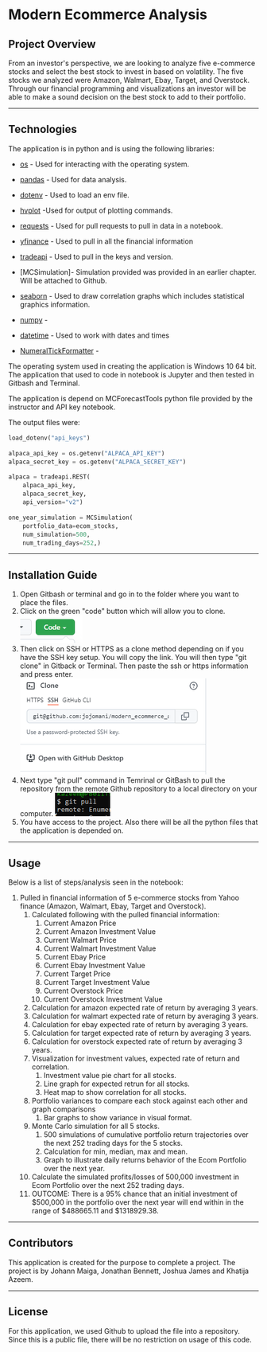 # Modern Ecommerce Analysis
## Project Overview

From an investor's perspective, we are looking to analyze five e-commerce stocks and select the best stock to invest in based on volatility. The five stocks we analyzed were Amazon, Walmart, Ebay, Target, and Overstock. Through our financial programming and visualizations an investor will be able to make a sound decision on the best stock to add to their portfolio. 

---

## Technologies

The application is in python and is using the following libraries:

* [os](https://www.geeksforgeeks.org/os-module-python-examples/) - Used for interacting with the operating system.

* [pandas](https://www.learnpython.org/en/Pandas_Basics) - Used for data analysis.

* [dotenv](https://github.com/theskumar/python-dotenv) - Used to load an env file.

* [hvplot](https://hvplot.holoviz.org/) -Used for output of plotting commands.

* [requests](https://realpython.com/python-requests/) - Used for pull requests to pull in data in a notebook.

* [yfinance](https://algotrading101.com/learn/yfinance-guide/) - Used to pull in all the financial information

* [tradeapi](https://github.com/alpacahq/alpaca-trade-api-python) - Used to pull in the keys and version.

* [MCSimulation]- Simulation provided was provided in an earlier chapter. Will be attached to Github.

* [seaborn](https://www.section.io/engineering-education/seaborn-tutorial/) - Used to draw correlation graphs which includes statistical graphics information.

* [numpy](https://numpy.org/doc/stable/user/whatisnumpy.html) - 

* [datetime](https://www.programiz.com/python-programming/datetime) - Used to work with dates and times

* [NumeralTickFormatter](https://docs.bokeh.org/en/latest/docs/reference/models/formatters.html) - 

The operating system used in creating the application is Windows 10 64 bit. The application that used to code in notebook is Jupyter and then tested in Gitbash and Terminal. 

The application is depend on MCForecastTools python file provided by the instructor and API key notebook. 

The output files were:

```python
load_dotenv("api_keys")
```
```python
alpaca_api_key = os.getenv("ALPACA_API_KEY")
alpaca_secret_key = os.getenv("ALPACA_SECRET_KEY")
```
```python
alpaca = tradeapi.REST(
    alpaca_api_key,
    alpaca_secret_key,
    api_version="v2")
```
```python
one_year_simulation = MCSimulation(
    portfolio_data=ecom_stocks,
    num_simulation=500,
    num_trading_days=252,)
```
---

## Installation Guide

1. Open Gitbash or terminal and go in to the folder where you want to place the files.
2. Click on the green "code" button which will allow you to clone. ![Code button in Github](images/code.png)
3. Then click on SSH or HTTPS as a clone method depending on if you have the SSH key setup. You will copy the link. You will then type "git clone" in Gitback or Terminal. Then paste the ssh or https information and press enter. ![Clone in Github](images/clone.png)
4. Next type "git pull" command in Temrinal or GitBash to pull the repository from the remote Github repository to a local directory on your computer. ![Git pull in Github](images/git_pull.png)
5. You have access to the project. Also there will be all the python files that the application is depended on. 

---

## Usage

Below is a list of steps/analysis seen in the notebook:
1. Pulled in financial information of 5 e-commerce stocks from Yahoo finance (Amazon, Walmart, Ebay, Target and Overstock).
    1. Calculated following with the pulled financial information:
        1. Current Amazon Price
        2. Current Amazon Investment Value
        3. Current Walmart Price
        4. Current Walmart Investment Value
        5. Current Ebay Price
        6. Current Ebay Investment Value
        7. Current Target Price
        8. Current Target Investment Value
        9. Current Overstock Price
        10. Current Overstock Investment Value
    2. Calculation for amazon expected rate of return by averaging 3 years.
    3. Calculation for walmart expected rate of return by averaging 3 years.
    4. Calculation for ebay expected rate of return by averaging 3 years.
    5. Calculation for target expected rate of return by averaging 3 years.
    6. Calculation for overstock expected rate of return by averaging 3 years.
    7. Visualization for investment values, expected rate of return and correlation.
        1. Investment value pie chart for all stocks. 
        2. Line graph for expected retrun for all stocks. 
        3. Heat map to show correlation for all stocks. 
    8. Portfolio variances to compare each stock against each other and graph comparisons
        1. Bar graphs to show variance in visual format.
    9. Monte Carlo simulation for all 5 stocks.
        1. 500 simulations of cumulative portfolio return trajectories over the next 252 trading days for the 5 stocks. 
        2. Calculation for min, median, max and mean.
        3. Graph to illustrate daily returns behavior of the Ecom Portfolio over the next year.
    10. Calculate the simulated profits/losses of 500,000 investment in Ecom Portfolio over the next 252 trading days.
    11. OUTCOME: There is a 95% chance that an initial investment of $500,000 in the portfolio over the next year will end within in the range of $488665.11 and $1318929.38.
    
    
---

## Contributors

This application is created for the purpose to complete a project. The project is by Johann Maiga, Jonathan Bennett, Joshua James and Khatija Azeem. 

---

## License

For this application, we used Github to upload the file into a repository. Since this is a public file, there will be no restriction on usage of this code. 